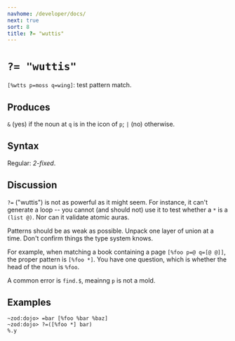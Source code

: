 ```yaml
---
navhome: /developer/docs/
next: true
sort: 8
title: ?= "wuttis"
---
```


# `?= "wuttis"`

`[%wtts p=moss q=wing]`: test pattern match.

## Produces

`&` (yes) if the noun at `q` is in the icon of `p`;
`|` (no) otherwise.

## Syntax

Regular: *2-fixed*.

## Discussion

`?=` ("wuttis") is not as powerful as it might seem.  For instance, it
can't generate a loop -- you cannot (and should not) use it to 
test whether a `*` is a `(list @)`.  Nor can it validate atomic 
auras.

Patterns should be as weak as possible.  Unpack one layer of
union at a time.  Don't confirm things the type system knows.

For example, when matching a book containing a page `[%foo p=@
q=[@ @]]`, the proper pattern is `[%foo *]`.  You have one
question, which is whether the head of the noun is `%foo`.

A common error is `find.$`, meainng `p` is not a mold.

## Examples

```
~zod:dojo> =bar [%foo %bar %baz]
~zod:dojo> ?=([%foo *] bar)
%.y
```
